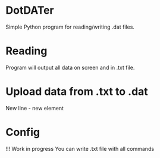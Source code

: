 # DotDATer
Simple Python program for reading/writing .dat files. 

# Reading
Program will output all data on screen and in .txt file.

# Upload data from .txt to .dat
New line - new element

# Config
!!! Work in progress
You can write .txt file with all commands


